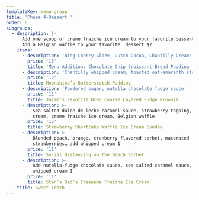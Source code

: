 ```yaml
---
templateKey: menu-group
title: 'Phase 4-Dessert '
order: 6
subgroups:
  - description: |-
      Add one scoop of creme fraiche ice cream to your favorite dessert $4 
      Add a Belgian waffle to your favorite  dessert $7
    items:
      - description: 'Bing Cherry Glaze, Dutch Cocoa, Chantilly Cream'
        price: '13'
        title: 'Menu Addition: Chocolate Chip Croissant Bread Pudding '
      - description: 'Chantilly whipped cream, toasted oat-amaranth streusel'
        price: '12'
        title: Moonshine’s Butterscotch Pudding
      - description: 'Powdered sugar, nutella chocolate fudge sauce'
        price: '11'
        title: Jaime’s Favorite Oreo Cookie Layered Fudge Brownie
      - description: >-
          Sea salted dulce de leche caramel sauce, strawberry topping, whipped
          cream, creme fraiche ice cream, Belgian waffle
        price: '15'
        title: Strawberry Shortcake Waffle Ice Cream Sundae
      - description: >
          Blended peach, orange, cranberry flavored sorbet, macerated
          strawberries… add whipped cream 1
        price: '11'
        title: Social Distancing on the Beach Sorbet
      - description: >-
          Add nutella-fudge chocolate sauce, sea salted caramel sauce, or
          whipped cream 1
        price: '11'
        title: Stan’s Dad’s Creeeeme Fraiche Ice Cream
    title: Sweet Tooth
---
```


